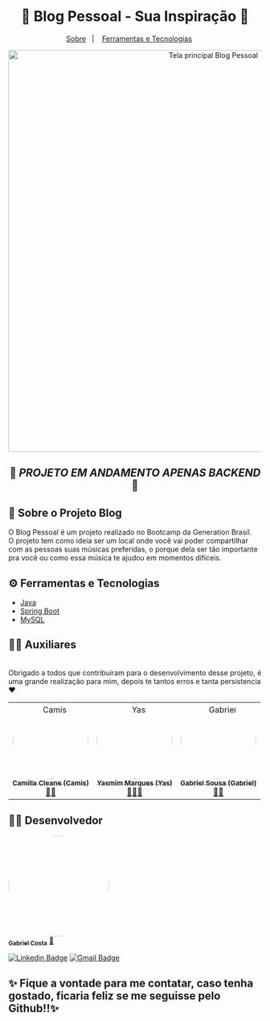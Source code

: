 <div>
  <h1 align="center">🎵 Blog Pessoal - Sua Inspiração 🎵</h1>
  <p align="center">
  <a href="#-sobre-o-projeto-blog">Sobre</a>&nbsp;&nbsp;&nbsp;|&nbsp;&nbsp;&nbsp;
  <a href="#-ferramentas-e-tecnologias">Ferramentas e Tecnologias</a>&nbsp;&nbsp;&nbsp;&nbsp;&nbsp;&nbsp;
</div>

<div align="center">
 <img align=center src="https://monicacordova.com.br/content/uploads/2020/04/musicas.jpg" alt="Tela principal Blog Pessoal" width="800">
</div>
<div align= "center">
  
## 🔧 ***PROJETO EM ANDAMENTO APENAS BACKEND*** 🔧
  </div>
  
## 📑 Sobre o Projeto Blog

<p>O Blog Pessoal é um projeto realizado no Bootcamp da Generation Brasil. 
<br />
O projeto tem como ideia ser um local onde você vai poder compartilhar com as pessoas suas músicas preferidas, o porque dela ser tão importante pra você ou como essa música te ajudou em momentos difíceis.</p>


## ⚙ Ferramentas e Tecnologias

* [Java](https://www.java.com/pt-BR/)
* [Spring Boot](https://spring.io/)
* [MySQL](https://www.mysql.com/)

## 👩‍💻 Auxiliares

<br />
Obrigado a todos que contribuiram para o desenvolvimento desse projeto, é uma grande realização para mim, depois te tantos erros e tanta persistencia ❤️ </p>


<table>
  <tr>
	<td align="center"><a href="https://www.linkedin.com/in/camillacleane/"><img style="border-radius: 60%;" src="https://imgur.com/iRWc2Af.jpg" width="150px;" alt="Camis"/><br /><sub><b>Camilla Cleane (Camis)</b></sub></a><br /><a href="https://github.com/camillacleanne" title="Instrutora de Backend Generation Brasil">👨‍🚀</a></td> 
	  <td align="center"><a href="https://www.linkedin.com/in/yasmim-marques-santos/"><img style="border-radius: 60%;" src="https://i.imgur.com/iIKt9NX.jpg" width="150px;" alt="Yas"/><br /><sub><b>Yasmim Marques (Yas)</b></sub></a><br /><a href="https://github.com/ymilharal" title="Aluno Generation Brasil">👩‍🎓🚀</a></td> 
	   <td align="center"><a href="https://www.linkedin.com/in/gabriel-sousa-m-grande/"><img style="border-radius: 60%;" src="https://imgur.com/wvkGvjk.jpg" width="150px;" alt="Gabriel"/><br /><sub><b>Gabriel Sousa (Gabriel)</b></sub></a><br /><a href="https://github.com/sousagabriell" title="Instrutor Generation Brasil">👨‍🏫</a></td> 
	  
</tr>
</table>

## 👨‍💼 Desenvolvedor

<a href="https://github.com/GabrielCS02">
 <img style="border-radius: 70%;" src="https://imgur.com/vaaabgQ.jpg" width="200px;" alt=""/>
 <br />
 <sub><b>Gabriel Costa</b></sub></a> <a href="https://github.com/GabrielCS02" title="GabrielCosta">🐐</a>
 <br />
 
[![Linkedin Badge](https://img.shields.io/badge/-Gabriel-blue?style=flat-square&logo=Linkedin&logoColor=white&link=https://https://www.linkedin.com/in/gabrielcs02/)](https://www.linkedin.com/in/gabrielcs02/) 
[![Gmail Badge](https://img.shields.io/badge/-Gmail-c14438?style=flat-square&logo=Gmail&logoColor=white&link=mailto:gacosil0204@gmail.com)](mailto:gacosil0204@gmail.com)

## ✨ Fique a vontade para me contatar, caso tenha gostado, ficaria feliz se me seguisse pelo Github!!✨
